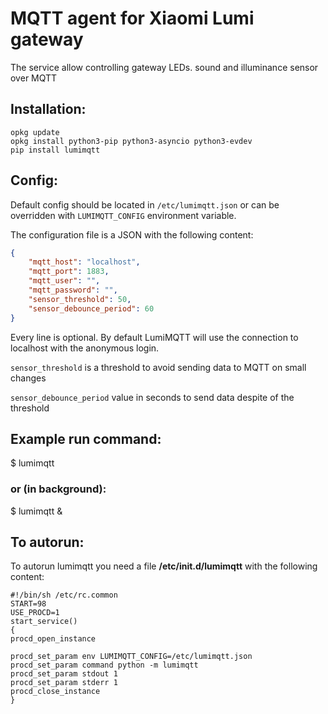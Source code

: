 # MQTT agent for Xiaomi Lumi gateway

The service allow controlling gateway LEDs. sound and illuminance 
sensor over MQTT

## Installation:

    opkg update 
    opkg install python3-pip python3-asyncio python3-evdev
    pip install lumimqtt

## Config:
Default config should be located in `/etc/lumimqtt.json` or 
can be overridden with `LUMIMQTT_CONFIG` environment variable.

The configuration file is a JSON with the following content:

```json
{
    "mqtt_host": "localhost",
    "mqtt_port": 1883,
    "mqtt_user": "",
    "mqtt_password": "",
    "sensor_threshold": 50,
    "sensor_debounce_period": 60
}
```
Every line is optional. By default LumiMQTT will use the connection
to localhost with the anonymous login.

`sensor_threshold` is a threshold to avoid sending data to MQTT on small 
changes

`sensor_debounce_period` value in seconds to send data despite of the threshold

## Example run command:

$ lumimqtt

### or (in background):

$ lumimqtt &

## To autorun:
To autorun lumimqtt you need a file 
 **/etc/init.d/lumimqtt** with the following content:

    #!/bin/sh /etc/rc.common
    START=98
    USE_PROCD=1
    start_service()
    {
	procd_open_instance

	procd_set_param env LUMIMQTT_CONFIG=/etc/lumimqtt.json
	procd_set_param command python -m lumimqtt
	procd_set_param stdout 1
	procd_set_param stderr 1
	procd_close_instance
	}
